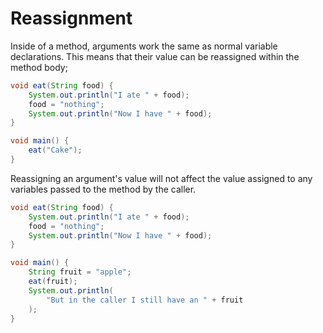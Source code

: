 # Reassignment

Inside of a method, arguments work the same as normal variable declarations.
This means that their value can be reassigned
within the method body;

```java
void eat(String food) {
    System.out.println("I ate " + food);
    food = "nothing";
    System.out.println("Now I have " + food);
}

void main() {
    eat("Cake");
}
```

Reassigning an argument's value will not affect the value assigned to
any variables passed to the method by the caller.

```java
void eat(String food) {
    System.out.println("I ate " + food);
    food = "nothing";
    System.out.println("Now I have " + food);
}

void main() {
    String fruit = "apple";
    eat(fruit);
    System.out.println(
        "But in the caller I still have an " + fruit
    );
}
```
